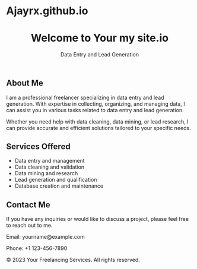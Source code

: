# Ajayrx.github.io

<body>
  <header>
    <h1>Welcome to Your my site.io</h1>
    <p>Data Entry and Lead Generation</p>
  </header>

  <section id="about">
    <h2>About Me</h2>
    <p>I am a professional freelancer specializing in data entry and lead generation. With expertise in collecting, organizing, and managing data, I can assist you in various tasks related to data entry and lead generation.</p>
    <p>Whether you need help with data cleaning, data mining, or lead research, I can provide accurate and efficient solutions tailored to your specific needs.</p>
  </section>

  <section id="services">
    <h2>Services Offered</h2>
    <ul>
      <li>Data entry and management</li>
      <li>Data cleaning and validation</li>
      <li>Data mining and research</li>
      <li>Lead generation and qualification</li>
      <li>Database creation and maintenance</li>
    </ul>
  </section>

  <section id="contact">
    <h2>Contact Me</h2>
    <p>If you have any inquiries or would like to discuss a project, please feel free to reach out to me.</p>
    <p>Email: yourname@example.com</p>
    <p>Phone: +1 123-456-7890</p>
  </section>

  <footer>
    <p>&copy; 2023 Your Freelancing Services. All rights reserved.</p>
  </footer>
</body>
</html>
